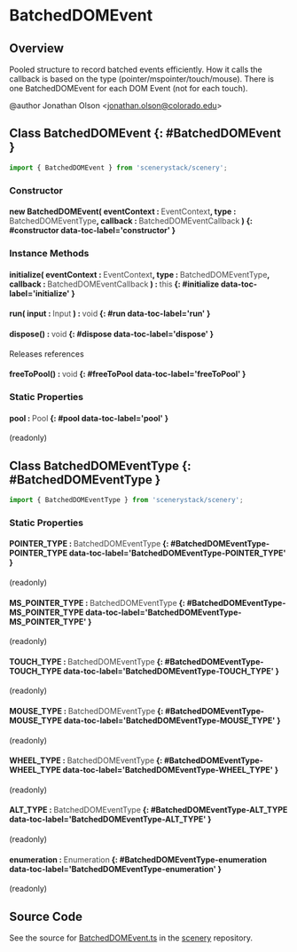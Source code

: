 # BatchedDOMEvent

## Overview

Pooled structure to record batched events efficiently. How it calls the callback is based on the type
(pointer/mspointer/touch/mouse). There is one BatchedDOMEvent for each DOM Event (not for each touch).

@author Jonathan Olson &lt;jonathan.olson@colorado.edu&gt;

## Class BatchedDOMEvent {: #BatchedDOMEvent }


```js
import { BatchedDOMEvent } from 'scenerystack/scenery';
```
### Constructor

#### new BatchedDOMEvent( eventContext : <span style="font-weight: 400; opacity: 80%;">EventContext</span>, type : <span style="font-weight: 400; opacity: 80%;">BatchedDOMEventType</span>, callback : <span style="font-weight: 400; opacity: 80%;">BatchedDOMEventCallback</span> ) {: #constructor data-toc-label='constructor' }

### Instance Methods

#### initialize( eventContext : <span style="font-weight: 400; opacity: 80%;">EventContext</span>, type : <span style="font-weight: 400; opacity: 80%;">BatchedDOMEventType</span>, callback : <span style="font-weight: 400; opacity: 80%;">BatchedDOMEventCallback</span> ) : <span style="font-weight: 400; opacity: 80%;">this</span> {: #initialize data-toc-label='initialize' }

#### run( input : <span style="font-weight: 400; opacity: 80%;">Input</span> ) : <span style="font-weight: 400; opacity: 80%;">void</span> {: #run data-toc-label='run' }

#### dispose() : <span style="font-weight: 400; opacity: 80%;">void</span> {: #dispose data-toc-label='dispose' }

Releases references

#### freeToPool() : <span style="font-weight: 400; opacity: 80%;">void</span> {: #freeToPool data-toc-label='freeToPool' }

### Static Properties

#### pool : <span style="font-weight: 400; opacity: 80%;">Pool</span> {: #pool data-toc-label='pool' }

(readonly)



## Class BatchedDOMEventType {: #BatchedDOMEventType }


```js
import { BatchedDOMEventType } from 'scenerystack/scenery';
```
### Static Properties

#### POINTER_TYPE : <span style="font-weight: 400; opacity: 80%;">BatchedDOMEventType</span> {: #BatchedDOMEventType-POINTER_TYPE data-toc-label='BatchedDOMEventType-POINTER_TYPE' }

(readonly)

#### MS_POINTER_TYPE : <span style="font-weight: 400; opacity: 80%;">BatchedDOMEventType</span> {: #BatchedDOMEventType-MS_POINTER_TYPE data-toc-label='BatchedDOMEventType-MS_POINTER_TYPE' }

(readonly)

#### TOUCH_TYPE : <span style="font-weight: 400; opacity: 80%;">BatchedDOMEventType</span> {: #BatchedDOMEventType-TOUCH_TYPE data-toc-label='BatchedDOMEventType-TOUCH_TYPE' }

(readonly)

#### MOUSE_TYPE : <span style="font-weight: 400; opacity: 80%;">BatchedDOMEventType</span> {: #BatchedDOMEventType-MOUSE_TYPE data-toc-label='BatchedDOMEventType-MOUSE_TYPE' }

(readonly)

#### WHEEL_TYPE : <span style="font-weight: 400; opacity: 80%;">BatchedDOMEventType</span> {: #BatchedDOMEventType-WHEEL_TYPE data-toc-label='BatchedDOMEventType-WHEEL_TYPE' }

(readonly)

#### ALT_TYPE : <span style="font-weight: 400; opacity: 80%;">BatchedDOMEventType</span> {: #BatchedDOMEventType-ALT_TYPE data-toc-label='BatchedDOMEventType-ALT_TYPE' }

(readonly)

#### enumeration : <span style="font-weight: 400; opacity: 80%;">Enumeration</span> {: #BatchedDOMEventType-enumeration data-toc-label='BatchedDOMEventType-enumeration' }

(readonly)



## Source Code

See the source for [BatchedDOMEvent.ts](https://github.com/phetsims/scenery/blob/main/js/input/BatchedDOMEvent.ts) in the [scenery](https://github.com/phetsims/scenery) repository.
